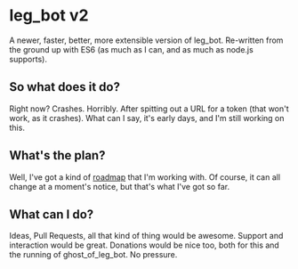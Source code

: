 ﻿# leg_bot v2

A newer, faster, better, more extensible version of leg_bot. Re-written from the ground up with ES6 (as much as I can, and as much as node.js supports).

## So what does it do?

Right now? Crashes. Horribly. After spitting out a URL for a token (that won't work, as it crashes). What can I say, it's early days, and I'm still working on this.

## What's the plan?

Well, I've got a kind of [roadmap](CodeMap.md) that I'm working with. Of course, it can all change at a moment's notice, but that's what I've got so far.

## What can I do?

Ideas, Pull Requests, all that kind of thing would be awesome. Support and interaction would be great. Donations would be nice too, both for this and the running of ghost_of_leg_bot. No pressure.